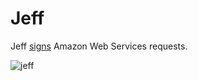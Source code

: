 # Jeff

Jeff [signs][sign] Amazon Web Services requests.

![jeff][jeff]

[sign]: http://docs.amazonwebservices.com/general/latest/gr/signature-version-2.html
[jeff]: http://f.cl.ly/items/0a3R3J0k1R2f423k1q2l/jeff.jpg

